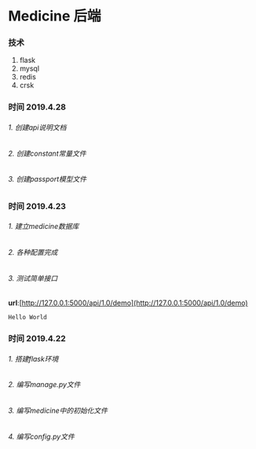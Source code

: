 # Medicine 后端
### 技术

1. flask
2. mysql
3. redis
4. crsk

### 时间 2019.4.28
###### 1. 创建api说明文档
###### 2. 创建constant常量文件
###### 3. 创建passport模型文件

### 时间 2019.4.23 
###### 1. 建立medicine数据库
###### 2. 各种配置完成
###### 3. 测试简单接口
**url**:[http://127.0.0.1:5000/api/1.0/demo](http://127.0.0.1:5000/api/1.0/demo)
```
Hello World
```

### 时间 2019.4.22
###### 1. 搭建flask环境
###### 2. 编写manage.py文件
###### 3. 编写medicine中的初始化文件
###### 4. 编写config.py文件
